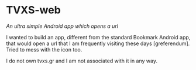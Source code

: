 # TVXS-web
*An ultra simple Android app which opens a url*

I wanted to build an app, different from the standard Bookmark Android app, that would open a url that I am frequently visiting these days [greferendum].
Tried to mess with the icon too.

I do not own tvxs.gr and I am not associated with it in any way.